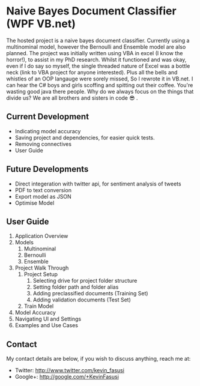 # Naive Bayes Document Classifier (WPF VB.net) #

The hosted project is a naive bayes document classifier. Currently using a multinominal model, however the Bernoulli and Ensemble model are also planned.
The project was initially written using VBA in excel (I know the horror!), to assist in my PhD research. Whilst it functioned and was okay, even if I do say so myself, the
single threaded nature of Excel was a bottle neck (link to VBA project for anyone interested). 
Plus all the bells and whistles of an OOP langauge were sorely missed, So I rewrote it in VB.net.
I can hear the C# boys and girls scoffing and spitting out their coffee. You're wasting good java there people. Why do we always focus on the things that divide us? 
We are all brothers and sisters in code :sunglasses: . 

## Current Development ##

* Indicating model accuracy
* Saving project and dependencies, for easier quick tests.
* Removing connectives
* User Guide

## Future Developments ##

* Direct integeration with twitter api, for sentiment analysis of tweets
* PDF to text conversion
* Export model as JSON
* Optimise Model


## User Guide ##

1. Application Overview
2. Models
	1. Multinominal
	2. Bernoulli
	3. Ensemble
3. Project Walk Through
	1. Project Setup
		1. Selecting drive for project folder structure
		2. Setting folder path and folder alias
		3. Adding preclassified documents (Training Set)
		4. Adding validation documents (Test Set)
	2. Train Model
3. Model Accuracy
4. Navigating UI and Settings
5. Examples and Use Cases

## Contact ##

My contact details are below, if you wish to discuss anything, reach me at:

* Twitter: http://www.twitter.com/kevin_fasusi
* Google+: http://google.com/+KevinFasusi

